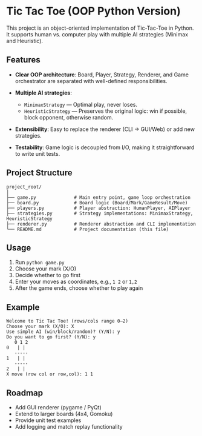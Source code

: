 # Tic Tac Toe (OOP Python Version)

This project is an object-oriented implementation of Tic-Tac-Toe in Python. It supports human vs. computer play with multiple AI strategies (Minimax and Heuristic).

## Features

* **Clear OOP architecture**: Board, Player, Strategy, Renderer, and Game orchestrator are separated with well-defined responsibilities.
* **Multiple AI strategies**:

  * `MinimaxStrategy` — Optimal play, never loses.
  * `HeuristicStrategy` — Preserves the original logic: win if possible, block opponent, otherwise random.
* **Extensibility**: Easy to replace the renderer (CLI → GUI/Web) or add new strategies.
* **Testability**: Game logic is decoupled from I/O, making it straightforward to write unit tests.

## Project Structure

```
project_root/
│
├── game.py              # Main entry point, game loop orchestration
├── board.py             # Board logic (Board/Mark/GameResult/Move)
├── players.py           # Player abstraction: HumanPlayer, AIPlayer
├── strategies.py        # Strategy implementations: MinimaxStrategy, HeuristicStrategy
├── renderer.py          # Renderer abstraction and CLI implementation
└── README.md            # Project documentation (this file)
```

## Usage

1. Run `python game.py`
2. Choose your mark (X/O)
3. Decide whether to go first
4. Enter your moves as coordinates, e.g., `1 2` or `1,2`
5. After the game ends, choose whether to play again

## Example

```
Welcome to Tic Tac Toe! (rows/cols range 0–2)
Choose your mark (X/O): X
Use simple AI (win/block/random)? (Y/N): y
Do you want to go first? (Y/N): y
   0 1 2
0   | | 
   -----
1   | | 
   -----
2   | | 
X move (row col or row,col): 1 1
```

## Roadmap

* Add GUI renderer (pygame / PyQt)
* Extend to larger boards (4x4, Gomoku)
* Provide unit test examples
* Add logging and match replay functionality
